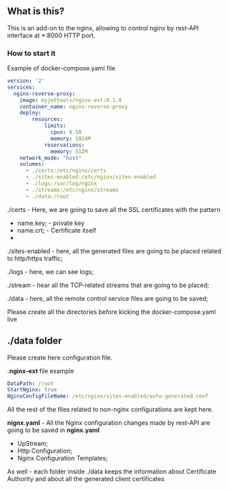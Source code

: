 ## What is this?

This is an add-on to the nginx, allowing to control nginx by rest-API interface at *:8000 HTTP port.

### How to start it

Example of docker-compose.yaml file

```yaml
version: '2'
services:
  nginx-reverse-proxy:
    image: myjettools/nginx-ext:0.1.0
    container_name: nginx-reverse-proxy
    deploy:
        resources:
            limits:
              cpus: 0.50
              memory: 1024M
            reservations:
              memory: 512M
    network_mode: "host"
    volumes:
      - ./certs:/etc/nginx/certs
      - ./sites-enabled:/etc/nginx/sites-enabled
      - ./logs:/var/log/nginx
      - ./streams:/etc/nginx/streams
      - ./data:/root
```

./certs - Here, we are going to save all the SSL certificates with the pattern
* name.key; - private key 
* name.crt; - Certificate itself
* 
./sites-enabled - here, all the generated files are going to be placed related to http/https traffic;

./logs - here, we can see logs;

./stream - hear all the TCP-related streams that are going to be placed;

./data - here, all the remote control service files are going to be saved;

Please create all the directories before kicking the docker-compose.yaml live

## ./data folder

Please create here configuration file.

**.nginx-ext** file example

```yaml
DataPath: /root
StartNginx: true
NginxConfigFileName: /etc/nginx/sites-enabled/auto-generated.conf
```

All the rest of the files related to non-nginx configurations are kept here.

**nignx.yaml** - All the Nginx configuration changes made by  rest-API are going to be saved in **nginx.yaml**
* UpStream;
* Http Configuration;
* Nginx Configuration Templates;

As well - each folder inside ./data keeps the information about Certificate Authority and about all the generated client certificates

